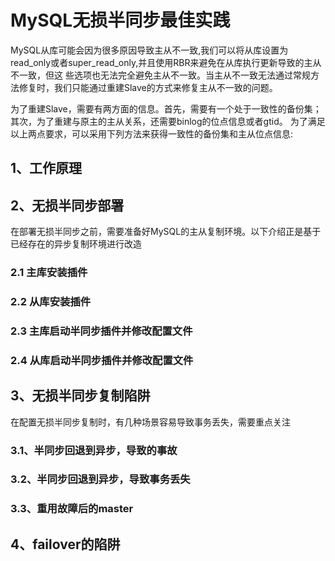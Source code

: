 # MySQL无损半同步最佳实践
MySQL从库可能会因为很多原因导致主从不一致,我们可以将从库设置为read_only或者super_read_only,并且使用RBR来避免在从库执行更新导致的主从不一致，但这
些选项也无法完全避免主从不一致。当主从不一致无法通过常规方法修复时，我们只能通过重建Slave的方式来修复主从不一致的问题。

为了重建Slave，需要有两方面的信息。首先，需要有一个处于一致性的备份集；其次，为了重建与原主的主从关系，还需要binlog的位点信息或者gtid。
为了满足以上两点要求，可以采用下列方法来获得一致性的备份集和主从位点信息:

## 1、工作原理

## 2、无损半同步部署
在部署无损半同步之前，需要准备好MySQL的主从复制环境。以下介绍正是基于已经存在的异步复制环境进行改造
### 2.1 主库安装插件

### 2.2 从库安装插件

### 2.3 主库启动半同步插件并修改配置文件

### 2.4 从库启动半同步插件并修改配置文件

## 3、无损半同步复制陷阱
在配置无损半同步复制时，有几种场景容易导致事务丢失，需要重点关注

### 3.1、半同步回退到异步，导致的事故

### 3.2、半同步回退到异步，导致事务丢失

### 3.3、重用故障后的master

## 4、failover的陷阱
